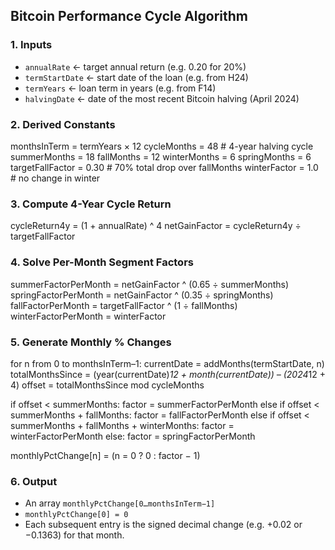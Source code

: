 ## Bitcoin Performance Cycle Algorithm

### 1. Inputs
- `annualRate` ← target annual return (e.g. 0.20 for 20%)  
- `termStartDate` ← start date of the loan (e.g. from H24)  
- `termYears` ← loan term in years (e.g. from F14)  
- `halvingDate` ← date of the most recent Bitcoin halving (April 2024)  

### 2. Derived Constants
monthsInTerm     = termYears × 12
cycleMonths      = 48        # 4-year halving cycle
summerMonths     = 18
fallMonths       = 12
winterMonths     = 6
springMonths     = 6
targetFallFactor = 0.30      # 70% total drop over fallMonths
winterFactor     = 1.0       # no change in winter

### 3. Compute 4-Year Cycle Return
cycleReturn4y   = (1 + annualRate) ^ 4
netGainFactor   = cycleReturn4y ÷ targetFallFactor

### 4. Solve Per-Month Segment Factors
summerFactorPerMonth = netGainFactor ^ (0.65 ÷ summerMonths)
springFactorPerMonth = netGainFactor ^ (0.35 ÷ springMonths)
fallFactorPerMonth   = targetFallFactor ^ (1 ÷ fallMonths)
winterFactorPerMonth = winterFactor

### 5. Generate Monthly % Changes
for n from 0 to monthsInTerm–1:
  currentDate       = addMonths(termStartDate, n)
  totalMonthsSince  = (year(currentDate)*12 + month(currentDate))
                      – (2024*12 + 4)
  offset            = totalMonthsSince mod cycleMonths

  if offset < summerMonths:
    factor = summerFactorPerMonth
  else if offset < summerMonths + fallMonths:
    factor = fallFactorPerMonth
  else if offset < summerMonths + fallMonths + winterMonths:
    factor = winterFactorPerMonth
  else:
    factor = springFactorPerMonth

  monthlyPctChange[n] = (n = 0 ? 0 : factor − 1)

### 6. Output
* An array `monthlyPctChange[0…monthsInTerm−1]`
* `monthlyPctChange[0] = 0`
* Each subsequent entry is the signed decimal change (e.g. +0.02 or −0.1363) for that month.